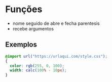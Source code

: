 # Funções

* nome seguido de abre e fecha parentesis
* recebe argumentos

## Exemplos

```css
@import url("https://urlaqui.com/style.css");
{
  color: rgb(255, 0, 100);
  width: calc(100% - 10px);
}
```